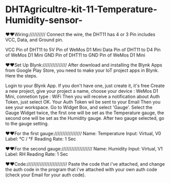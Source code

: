 # DHTAgricultre-kit-11-Temperature-Humidity-sensor-

♥♥Wiring://////////
Connect the wire, the DHT11 has 4 or 3 Pin includes VCC, Data, and Ground pin.

VCC Pin of DHT11 to 5V Pin of WeMos D1 Mini
Data Pin of DHT11 to D4 Pin of WeMos D1 Mini
GND Pin of DHT11 to GND Pin of WeMos D1 Mini

♥♥Set Up Blynk:///////////////
After download and installing the Blynk Apps from Google Play Store, you need to make your IoT project apps in Blynk. Here the steps.

Login to your Blynk App. If you don't have one, just create it, it's free
Create a new project, give your project a name, choose your device : WeMos D1 Mini, connetion type : WiFi
Then you will receive a notification about Auth Token, just select OK. Your Auth Token wil be sent to your Email
Then you see your workspace. Go to Widget Box, and select 'Gauge'. Select the Gauge Widget twice, the first one will be set as the Temperature gauge, the second one will be set as the Humidity gauge.
After two gauge selected, go to the gauge setting.

♥♥For the first gauge://///////////////
Name: Temperature
Input: Virtual, V0
Label: °C / °F
Reading Rate: 1 Sec

♥♥For the second gauge:///////////////////
Name: Humidity
Input: Virtual, V1
Label: RH
Reading Rate: 1 Sec

♥♥Code://///////////////////////
Paste the code that i've attached, and change the auth code in the program that i've attached with your own auth code (check your Email for your auth code).

